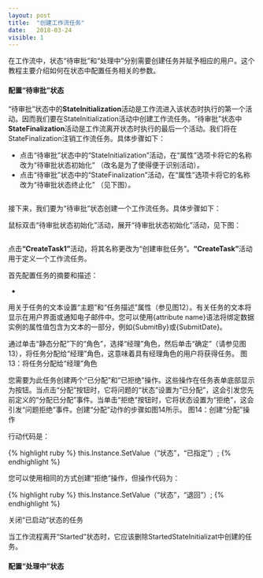 ```yaml
---
layout: post
title:  "创建工作流任务"
date:   2018-03-24
visible: 1
---
```


在工作流中，状态“待审批”和“处理中”分别需要创建任务并赋予相应的用户。这个教程主要介绍如何在状态中配置任务相关的参数。

#### 配置“待审批”状态

“待审批”状态中的<strong>StateInitialization</strong>活动是工作流进入该状态时执行的第一个活动。因而我们要在StateInitialization活动中创建工作流任务。“待审批”状态中<strong>StateFinalization</strong>活动是工作流离开状态时执行的最后一个活动。我们将在StateFinalization注销工作流任务。具体步骤如下：

* 点击“待审批”状态中的“StateInitialization”活动，在“属性”选项卡将它的名称改为“待审批状态初始化” （改名是为了使得便于识别活动）。
* 点击“待审批”状态中的“StateFinalization”活动，在“属性”选项卡将它的名称改为“待审批状态终止化” （见下图）。

<img src="{{'/assets/img/2018-3-24-修改状态初始化和终止化.png' | prepend: site.baseurl }}" alt="">

接下来，我们要为“待审批”状态创建一个工作流任务。具体步骤如下：

鼠标双击“待审批状态初始化”活动，展开“待审批状态初始化”活动，见下图：

<img src="{{'/assets/img/2018-3-24-展开待审批状态初始化.png' | prepend: site.baseurl }}" alt="">

点击<strong>“CreateTask1”</strong>活动，将其名称更改为“创建审批任务”。<strong>“CreateTask”</strong>活动用于定义一个工作流任务。

首先配置任务的摘要和描述：

* 

用关于任务的文本设置“主题”和“任务描述”属性（参见图12）。有关任务的文本将显示在用户界面或通知电子邮件中。您可以使用{attribute name}语法将绑定数据实例的属性值包含为文本的一部分，例如{SubmitBy}或{SubmitDate}。


通过单击“静态分配”下的“角色”，选择“经理”角色，然后单击“确定”（请参见图13），将任务分配给“经理”角色，这意味着具有经理角色的用户将获得任务。
图13：将任务分配给“经理”角色

您需要为此任务创建两个“已分配”和“已拒绝”操作。这些操作在任务表单底部显示为按钮。当点击“分配”按钮时，它将问题的“状态”设置为“已分配”，这会引发您先前定义的“分配已分配”事件。当单击“拒绝”按钮时，它将状态设置为“拒绝”，这会引发“问题拒绝”事件。创建“分配”动作的步骤如图14所示。
图14：创建“分配”操作

行动代码是：

{% highlight ruby %}
this.Instance.SetValue（“状态”，“已指定”）;
{% endhighlight %}


您可以使用相同的方式创建“拒绝”操作，但操作代码为：

{% highlight ruby %}
this.Instance.SetValue（“状态”，“退回”）;
{% endhighlight %}


关闭“已启动”状态的任务

当工作流程离开“Started”状态时，它应该删除StartedStateInitializat中创建的任务。

#### 配置“处理中”状态



